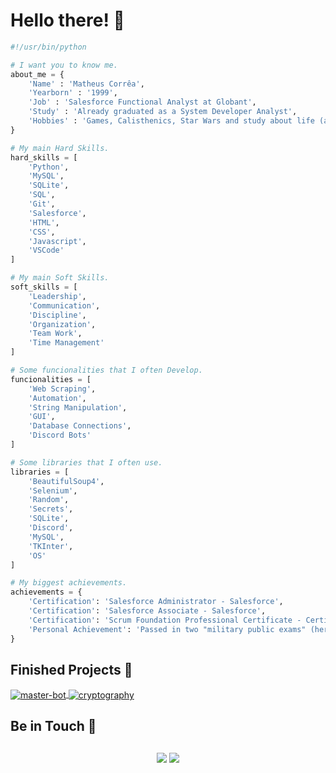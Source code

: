 # Hello there! 🌌

```python
#!/usr/bin/python

# I want you to know me.
about_me = {
    'Name' : 'Matheus Corrêa',
    'Yearborn' : '1999',
    'Job' : 'Salesforce Functional Analyst at Globant',
    'Study' : 'Already graduated as a System Developer Analyst',
    'Hobbies' : 'Games, Calisthenics, Star Wars and study about life (and AI).'
}

# My main Hard Skills.
hard_skills = [
    'Python',
    'MySQL',
    'SQLite',
    'SQL',
    'Git',
    'Salesforce',
    'HTML',
    'CSS',
    'Javascript',
    'VSCode'
]

# My main Soft Skills.
soft_skills = [
    'Leadership',
    'Communication',
    'Discipline',
    'Organization',
    'Team Work',
    'Time Management'
]

# Some funcionalities that I often Develop.
funcionalities = [
    'Web Scraping',
    'Automation',
    'String Manipulation',
    'GUI',
    'Database Connections',
    'Discord Bots'
]

# Some libraries that I often use.
libraries = [
    'BeautifulSoup4',
    'Selenium',
    'Random',
    'Secrets',
    'SQLite',
    'Discord',
    'MySQL',
    'TKInter',
    'OS'
]

# My biggest achievements.
achievements = {
    'Certification': 'Salesforce Administrator - Salesforce',
    'Certification': 'Salesforce Associate - Salesforce',
    'Certification': 'Scrum Foundation Professional Certificate - CertiProf',
    'Personal Achievement': 'Passed in two "military public exams" (here in Brazil we need to pass in some really hard exams to become military with high rank) being self taught.'
}
```

## Finished Projects 📼

<a href="https://github.com/mcgb16/master-bot">
  <img align="center" src="https://github-readme-stats.vercel.app/api/pin/?username=mcgb16&repo=master-bot&show_icons=true&line_height=27&title_color=6aa6f8&text_color=8a919a&icon_color=6aa6f8&bg_color=22272e" alt="master-bot" />
</a>
<a href="https://github.com/mcgb16/cryptography-project">
  <img align="center" src="https://github-readme-stats.vercel.app/api/pin/?username=mcgb16&repo=cryptography-project&show_icons=true&line_height=27&title_color=6aa6f8&text_color=8a919a&icon_color=6aa6f8&bg_color=22272e" alt="cryptography" />
</a>

## Be in Touch 📱

<div align="center" style="margin: 30px">
  <a href = "mailto:matheus.barrosc@gmail.com" target="_blank" rel="noopener noreferrer"><img src="https://img.shields.io/badge/Gmail-353535?style=for-the-badge&logo=gmail"></a>
  <a href="https://www.linkedin.com/in/matheus-correa16/" target="_blank" rel="noopener noreferrer"><img src="https://img.shields.io/badge/LinkedIn-353535?style=for-the-badge&logo=linkedin"></a>
</div>
